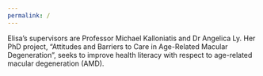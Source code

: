```yaml
---
permalink: /
---
```


Elisa’s supervisors are Professor Michael Kalloniatis and Dr Angelica Ly. Her PhD project, “Attitudes and Barriers to Care in Age-Related Macular Degeneration”, seeks to improve health literacy with respect to age-related macular degeneration (AMD).